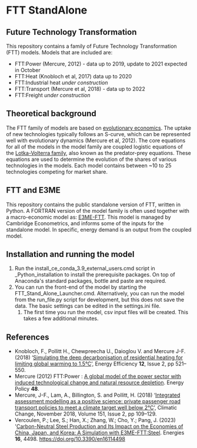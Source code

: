 # FTT StandAlone

## Future Technology Transformation
This repository contains a family of Future Technology Transformation (FTT) models. Models that are included are:

* FTT:Power (Mercure, 2012) - data up to 2019, update to 2021 expected in October
* FTT:Heat (Knobloch et al, 2017) data up to 2020
* FTT:Industrial heat *under construction*
* FTT:Transport (Mercure et al, 2018) - data up to 2022
* FTT:Freight *under construction*

## Theoretical background
The FTT family of models are based on [evolutionary economics](https://en.wikipedia.org/wiki/Evolutionary_economics). The uptake of new technologies typically follows an S-curve, which can be represented well with evolutionary dynamics (Mercure et al, 2012). The core equations for all of the models in the model family are coupled logistic equations of the [Lotka-Volterra family](https://en.wikipedia.org/wiki/Lotka%E2%80%93Volterra_equations), also known as the predator-prey equations. These equations are used to determine the evolution of the shares of various technologies in the models. Each model contains between ~10 to 25 technologies competing for market share. 

## FTT and E3ME
This repository contains the public standalone version of FTT, written in Python. A FORTRAN version of the model family is often used together with a macro-economic model as: [E3ME-FTT](https://www.e3me.com/). This model is managed by Cambridge Econometrics, and informs some of the inputs for the standalone model. In specific, energy demand is an output from the coupled model. 

## Installation and running the model
1. Run the install_ce_conda_3.9_external_users.cmd script in _Python_installation to install the prerequisite packages. On top of Anaconda's standard packages, bottle and paste are required. 
2. You can run the front-end of the model by starting the FTT_Stand_Alone_Launcher.cmd. Alternatively, you can run the model from the run_file.py script for development, but this does not save the data. The basic settings can be edited in the settings.ini file.
    1. The first time you run the model, csv input files will be created. This takes a few additional minutes. 

## References
* Knobloch, F., Pollitt H., Chewpreecha U., Daioglou V. and Mercure J-F. (2018) ‘[Simulating the deep decarbonisation of residential heating for limiting global warming to 1.5°C](https://link.springer.com/article/10.1007/s12053-018-9710-0)’, Energy Efficiency **12**, Issue 2, pp 521–550.
* Mercure (2012) FTT:Power : [A global model of the power sector with induced technological change and natural resource depletion](https://www.sciencedirect.com/science/article/pii/S0301421512005356 ). Energy Policy **48**.
* Mercure, J-F., Lam, A., Billington, S. and Pollitt, H. (2018) ‘[Integrated assessment modelling as a positive science: private passenger road transport policies to meet a climate target well below 2°C](https://pubmed.ncbi.nlm.nih.gov/30930506/)’, Climatic Change, November 2018, Volume 151, Issue 2, pp 109–129.
*  Vercoulen, P.; Lee, S.; Han, X.; Zhang, W.; Cho, Y.; Pang, J. (2023) '[Carbon-Neutral Steel Production and Its Impact on the Economies of China, Japan, and Korea: A Simulation with E3ME-FTT:Steel](https://www.mdpi.com/1996-1073/16/11/4498). Energies **16**, 4498. https://doi.org/10.3390/en16114498 
